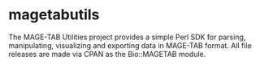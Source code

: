 # magetabutils
The MAGE-TAB Utilities project provides a simple Perl SDK for parsing, manipulating, visualizing and exporting data in MAGE-TAB format. All file releases are made via CPAN as the Bio::MAGETAB module.
